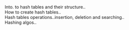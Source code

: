 Into. to hash tables and their structure..  
How to create hash tables..  
Hash tables operations..insertion, deletion and searching..  
Hashing algos..  
